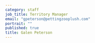```yaml
---
category: staff
job_title: Territory Manager
email: "gpeterson@pettingzooplush.com"
portrait: ""
published: true
title: Galen Peterson
---
```


